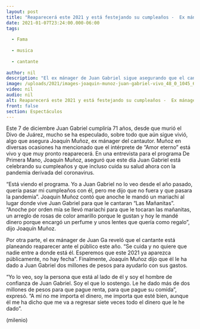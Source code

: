 ```yaml
---
layout: post
title: "Reaparecerá este 2021 y está festejando su cumpleaños -  Ex mánager de Juan Gabriel"
date: 2021-01-07T23:24:00.000-06:00
tags:
  
  - Fama
  
  - musica
  
  - cantante
  
author: nil
description: "El ex mánager de Juan Gabriel sigue asegurando que el cantante sigue vivo y que este 2021 reaparecerá. "
image: /uploads/2021/images-joaquin-munoz-juan-gabriel-vivo_48_0_1045_650.jpg
video: nil
audio: nil
alt: Reaparecerá este 2021 y está festejando su cumpleaños -  Ex mánager de Juan Gabriel
front: false
section: Espectáculos
---
```


Este 7 de diciembre Juan Gabriel cumpliría 71 años, desde que murió el Divo de Juárez, mucho se ha especulado, sobre todo que aún sigue vivió, algo que asegura Joaquín Muñoz, ex mánager del cantautor. Muñoz en diversas ocasiones ha mencionado que el intérprete de “Amor eterno” está vivo y que muy pronto reaparecerá. En una entrevista para el programa De Primera Mano, Joaquín Muñoz, aseguró que este día Juan Gabriel está celebrando su cumpleaños y que incluso cuida su salud ahora con la pandemia derivada del coronavirus.

“Está viendo el programa. Yo a Juan Gabriel no lo veo desde el año pasado, quería pasar mi cumpleaños con él, pero me dijo que no fuera y que pasara la pandemia”. Joaquín Muñoz contó que anoche le mandó un mariachi al lugar donde vive Juan Gabriel para que le cantaran “Las Mañanitas”. “Anoche por orden mía se llevó mariachi para que le tocaran las mañanitas, un arreglo de rosas de color amarillo porque le gustan y hoy le mandé dinero porque encargó un perfume y unos lentes que quería como regalo”, dijo Joaquín Muñoz. 

Por otra parte, el ex mánager de Juan Ga reveló que el cantante está planeando reaparecer ante el público este año. “Se cuida y no quiere que nadie entre a donde está él. Esperemos que este 2021 ya aparezca públicamente, no hay fecha”. Finalmente, Joaquín Muñoz dijo que él le ha dado a Juan Gabriel dos millones de pesos para ayudarlo con sus gastos. 

“Yo lo veo, soy la persona que está al lado de él y soy el hombre de confianza de Juan Gabriel. Soy el que lo sostengo. Le he dado más de dos millones de pesos para que pague renta, para que pague su comida”, expresó. “A mí no me importa el dinero, me importa que esté bien, aunque él me ha dicho que me va a regresar siete veces todo el dinero que le he dado”.  

(milenio)